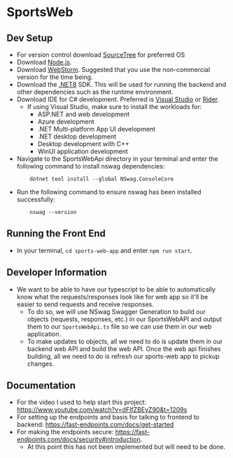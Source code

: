 # SportsWeb

## Dev Setup
- For version control download [SourceTree](https://www.sourcetreeapp.com/) for preferred OS
- Download [Node.js](https://nodejs.org/en/download/).
- Download [WebStorm](https://www.jetbrains.com/webstorm/promo/?source=google&medium=cpc&campaign=AMER_en_US-CST_WebStorm_Branded&term=webstorm&content=717267885243&gad_source=1&gad_campaignid=9641686287&gbraid=0AAAAADloJzjM8YwGuomM1PAAElS0TYUtX&gclid=Cj0KCQjw2IDFBhDCARIsABDKOJ6ZAX4ejAlVLQhNXvOmGcZ6rUg8tSvULOMdTD4DFZLUPnMA5E5bJkIaAmStEALw_wcB). Suggested that you use the non-commercial version for the time being.
- Download the [.NET8](https://dotnet.microsoft.com/en-us/download/dotnet/8.0) SDK. This will be used for running the backend and other dependencies such as the runtime environment.
- Download IDE for C# development. Preferred is [Visual Studio](https://visualstudio.microsoft.com/vs/professional/) or [Rider](https://www.jetbrains.com/rider/download/?section=windows).
	- If using Visual Studio, make sure to install the workloads for:
 		- ASP.NET and web development
   		- Azure development
     	- .NET Multi-platform App UI development
      	- .NET desktop development
      	- Desktop development with C++
      	- WinUI application development
- Navigate to the SportsWebApi directory in your terminal and enter the following command to install nswag dependencies:
    ```
        dotnet tool install --global NSwag.ConsoleCore
    ```
- Run the following command to ensure nswag has been installed successfully:
	```
		nswag --version
	```

## Running the Front End
- In your terminal, `cd sports-web-app` and enter `npm run start`.

## Developer Information
- We want to be able to have our typescript to be able to automatically know what the requests/responses look like for web app so it'll be easier to send requests and receive responses.
  - To do so, we will use NSwag Swagger Generation to build our objects (requests, responses, etc.) in our SportsWebAPI and output them to our `SportsWebApi.ts` file so we can use them in our web application.
  - To make updates to objects, all we need to do is update them in our backend web API and build the web API. Once the web api finishes building, all we need to do is refresh our sports-web app to pickup changes.

## Documentation
- For the video I used to help start this project: https://www.youtube.com/watch?v=dFIfZBEyZ90&t=1209s
- For setting up the endpoints and basis for talking to frontend to backend: https://fast-endpoints.com/docs/get-started
- For making the endpoints secure: https://fast-endpoints.com/docs/security#introduction.
	- At this point this has not been implemented but will need to be done.
